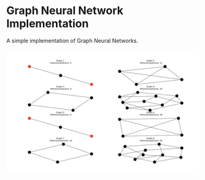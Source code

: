 # Graph Neural Network Implementation

A simple implementation of Graph Neural Networks.

![Homomorphism counts using GNNs](images/image.png)

